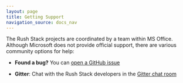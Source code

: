 ```yaml
---
layout: page
title: Getting Support
navigation_source: docs_nav
---
```


The Rush Stack projects are coordinated by a team within MS Office.  Although Microsoft does not provide
official support, there are various community options for help:

- **Found a bug?** You can [open a GitHub issue](https://github.com/microsoft/rushstack/issues)

- **Gitter**: Chat with the Rush Stack developers in the [Gitter chat room](https://gitter.im/rushstack/rushstack)
